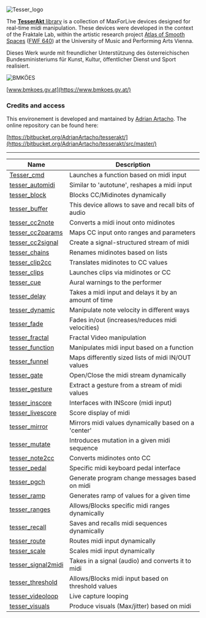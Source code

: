 ![Tesser_logo](https://docs.google.com/drawings/d/e/2PACX-1vT26NziYMaLrGHlvNspiJ9dOjXR6hZyVxrGwfkgV1MwvMTWtAWh5ZUqMsit5gSllXemcGajjddqfqnc/pub?w=131&h=129)

The [**TesserAkt** library](https://bitbucket.org/AdrianArtacho/tesserakt/src/master/) is a collection of MaxForLive devices designed for real-time midi manipulation. These devices were developed in the context of the Fraktale Lab, within the artistic research project [Atlas of Smooth Spaces](https://www.the-smooth.space/) ([FWF 640](https://pf.fwf.ac.at/de/wissenschaft-konkret/project-finder/51560)) at the University of Music and Performing Arts Vienna.

Dieses Werk wurde mit freundlicher Unterstützung des österreichischen Bundesministeriums für Kunst, Kultur, öffentlicher Dienst und Sport realisiert.

![BMKÖES](https://upload.wikimedia.org/wikipedia/commons/thumb/4/42/BMKOES_AT_Logo.svg/640px-BMKOES_AT_Logo.svg.png)

[www.bmkoes.gv.at](https://www.bmkoes.gv.at/)


### Credits and access

This environement is developed and mantained by [Adrian Artacho](https://bitbucket.org/AdrianArtacho/). The online repository can be found here:

[https://bitbucket.org/AdrianArtacho/tesserakt/](https://bitbucket.org/AdrianArtacho/tesserakt/src/master/)

---

| Name                                                                          | Description                                           |
| ----------------------------------------------------------------------------- | ----------------------------------------------------- |
| [Tesser_cmd](https://bitbucket.org/AdrianArtacho/tesser_cmd/)                 | Launches a function based on midi input               |
| [tesser_automidi](https://bitbucket.org/AdrianArtacho/tesser_automidi/)       | Similar to 'autotune', reshapes a midi input          |
| [tesser_block](https://bitbucket.org/AdrianArtacho/tesser_block/)             | Blocks CC/Midinotes dynamically                       |
| [tesser_buffer](https://bitbucket.org/AdrianArtacho/tesser_buffer/)           | This device allows to save and recall bits of audio   |
| [tesser_cc2note](https://bitbucket.org/AdrianArtacho/tesser_cc2note/)         | Converts a midi inout onto midinotes                  |
| [tesser_cc2params](https://bitbucket.org/AdrianArtacho/tesser_cc2params/)     | Maps CC input onto ranges and parameters              |
| [tesser_cc2signal](https://bitbucket.org/AdrianArtacho/tesser_cc2signal/)     | Create a signal-structured stream of midi             |
| [tesser_chains](https://bitbucket.org/AdrianArtacho/tesser_chains/)           | Renames midinotes based on lists                      |
| [tesser_clip2cc](https://bitbucket.org/AdrianArtacho/tesser_clip2cc/)         | Translates midinotes to CC values                     |
| [tesser_clips](https://bitbucket.org/AdrianArtacho/tesser_clips/)             | Launches clips via midinotes or CC                    |
| [tesser_cue](https://bitbucket.org/AdrianArtacho/tesser_cue/)                 | Aural warnings to the performer                       |
| [tesser_delay](https://bitbucket.org/AdrianArtacho/tesser_delay/)             | Takes a midi input and delays it by an amount of time |
| [tesser_dynamic](https://bitbucket.org/AdrianArtacho/tesser_dynamic/)         | Manipulate note velocity in different ways            |
| [tesser_fade](https://bitbucket.org/AdrianArtacho/tesser_fade/)               | Fades in/out (increases/reduces midi velocities)      |
| [tesser_fractal](https://bitbucket.org/AdrianArtacho/tesser_fractal/)         | Fractal Video manipulation                            |
| [tesser_function](https://bitbucket.org/AdrianArtacho/tesser_function/)       | Manipulates midi input based on a function            |
| [tesser_funnel](https://bitbucket.org/AdrianArtacho/tesser_funnel/)           | Maps differently sized lists of midi IN/OUT values    |
| [tesser_gate](https://bitbucket.org/AdrianArtacho/tesser_gate/)               | Open/Close the midi stream dynamically                |
| [tesser_gesture](https://bitbucket.org/AdrianArtacho/tesser_gesture/)         | Extract a gesture from a stream of midi values        |
| [tesser_inscore](https://bitbucket.org/AdrianArtacho/tesser_inscore/)         | Interfaces with INScore (midi input)                  |
| [tesser_livescore](https://bitbucket.org/AdrianArtacho/tesser_livescore/)     | Score display of midi                                 |
| [tesser_mirror](https://bitbucket.org/AdrianArtacho/tesser_mirror/)           | Mirrors midi values dynamically based on a 'center'   |
| [tesser_mutate](https://bitbucket.org/AdrianArtacho/tesser_mutate/)           | Introduces mutation in a given midi sequence          |
| [tesser_note2cc](https://bitbucket.org/AdrianArtacho/tesser_note2cc/)         | Converts midinotes onto CC                            |
| [tesser_pedal](https://bitbucket.org/AdrianArtacho/tesser_pedal/)             | Specific midi keyboard pedal interface                |
| [tesser_pgch](https://bitbucket.org/AdrianArtacho/tesser_pgch/)               | Generate program change messages based on midi        |
| [tesser_ramp](https://bitbucket.org/AdrianArtacho/tesser_ramp/)               | Generates ramp of values for a given time             |
| [tesser_ranges](https://bitbucket.org/AdrianArtacho/tesser_ranges/)           | Allows/Blocks specific midi ranges dynamically        |
| [tesser_recall](https://bitbucket.org/AdrianArtacho/tesser_recall/)           | Saves and recalls midi sequences dynamically          |
| [tesser_route](https://bitbucket.org/AdrianArtacho/tesser_route/)             | Routes midi input dynamically                         |
| [tesser_scale](https://bitbucket.org/AdrianArtacho/tesser_scale/)             | Scales midi input dynamically                         |
| [tesser_signal2midi](https://bitbucket.org/AdrianArtacho/tesser_signal2midi/) | Takes in a signal (audio) and converts it to midi     |
| [tesser_threshold](https://bitbucket.org/AdrianArtacho/tesser_threshold/)     | Allows/Blocks midi input based on threshold values    |
| [tesser_videoloop](https://bitbucket.org/AdrianArtacho/tesser_videoloop/)     | Live capture looping                                  |
| [tesser_visuals](https://bitbucket.org/AdrianArtacho/tesser_visuals/)         | Produce visuals (Max/jitter) based on midi            |
